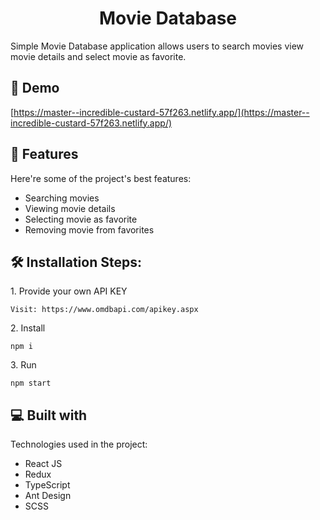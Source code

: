 <h1 align="center" id="title">Movie Database</h1>

<p id="description">Simple Movie Database application allows users to search movies view movie details and select movie as favorite.</p>

<h2>🚀 Demo</h2>

[https://master--incredible-custard-57f263.netlify.app/](https://master--incredible-custard-57f263.netlify.app/)

<h2>🧐 Features</h2>

Here're some of the project's best features:

- Searching movies
- Viewing movie details
- Selecting movie as favorite
- Removing movie from favorites

<h2>🛠️ Installation Steps:</h2>

<p>1. Provide your own API KEY</p>

```
Visit: https://www.omdbapi.com/apikey.aspx
```

<p>2. Install</p>

```
npm i
```

<p>3. Run</p>

```
npm start
```

<h2>💻 Built with</h2>

Technologies used in the project:

- React JS
- Redux
- TypeScript
- Ant Design
- SCSS
